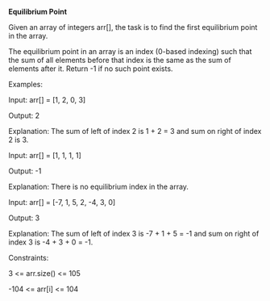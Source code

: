 <b>Equilibrium Point</b>

Given an array of integers arr[], the task is to find the first equilibrium point in the array.

The equilibrium point in an array is an index (0-based indexing) such that the sum of all elements before that index is the same as the sum of elements after it. Return -1 if no such point exists. 

Examples:

Input: arr[] = [1, 2, 0, 3]

Output: 2 

Explanation: The sum of left of index 2 is 1 + 2 = 3 and sum on right of index 2 is 3.

Input: arr[] = [1, 1, 1, 1]

Output: -1

Explanation: There is no equilibrium index in the array.

Input: arr[] = [-7, 1, 5, 2, -4, 3, 0]

Output: 3

Explanation: The sum of left of index 3 is -7 + 1 + 5 = -1 and sum on right of index 3 is -4 + 3 + 0 = -1.

Constraints:

3 <= arr.size() <= 105

-104 <= arr[i] <= 104
